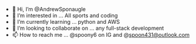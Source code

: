 - 👋 Hi, I’m @AndrewSponaugle
- 👀 I’m interested in ... All sports and coding
- 🌱 I’m currently learning ... python and AWS
- 💞️ I’m looking to collaborate on ... any full-stack development
- 📫 How to reach me ... @spoony6 on IG and @spoon431@outlook.com

<!---
AndrewSponaugle/AndrewSponaugle is a ✨ special ✨ repository because its `README.md` (this file) appears on your GitHub profile.
You can click the Preview link to take a look at your changes.
--->
